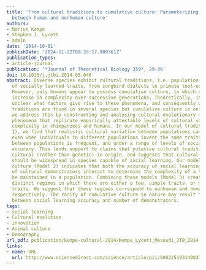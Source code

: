 ```yaml
---
title: 'From cultural traditions to cumulative culture: Parameterizing the differences
  between human and nonhuman culture'
authors:
- Marius Kempe
- Stephen J. Lycett
- admin
date: '2014-10-01'
publishDate: '2024-11-22T08:25:17.989361Z'
publication_types:
- article-journal
publication: '*Journal of Theoretical Biology 359*, 29-36'
doi: 10.1016/j.jtbi.2014.05.046
abstract: Diverse species exhibit cultural traditions, i.e. population-specific profiles
  of socially learned traits, from songbird dialects to primate tool-use behaviours.
  However, only humans appear to possess cumulative culture, in which cultural traits
  increase in complexity over successive generations. Theoretically, it is currently
  unclear what factors give rise to these phenomena, and consequently why cultural
  traditions are found in several species but cumulative culture in only one. Here,
  we address this by constructing and analysing cultural evolutionary models of both
  phenomena that replicate empirically attestable levels of cultural variation and
  complexity in chimpanzees and humans. In our model of cultural traditions (Model
  1), we find that realistic cultural variation between populations can be maintained
  even when individuals in different populations invent the same traits and migration
  between populations is frequent, and under a range of levels of social learning
  accuracy. This lends support to claims that putative cultural traditions are indeed
  cultural (rather than genetic) in origin, and suggests that cultural traditions
  should be widespread in species capable of social learning. Our model of cumulative
  culture (Model 2) indicates that both the accuracy of social learning and the number
  of cultural demonstrators interact to determine the complexity of a trait that can
  be maintained in a population. Combining these models (Model 3) creates two qualitatively
  distinct regimes in which there are either a few, simple traits, or many, complex
  traits. We suggest that these regimes correspond to nonhuman and human cultures,
  respectively. The rarity of cumulative culture in nature may result from this interaction
  between social learning accuracy and number of demonstrators.
tags:
- social learning
- Cultural evolution
- innovation
- Animal culture
- Demography
url_pdf: publication/kempe-cultural-2014/Kempe_Lycett_Mesoudi_JTB_2014.pdf
links:
- name: URL
  url: http://www.sciencedirect.com/science/article/pii/S002251931400335X
---
```

